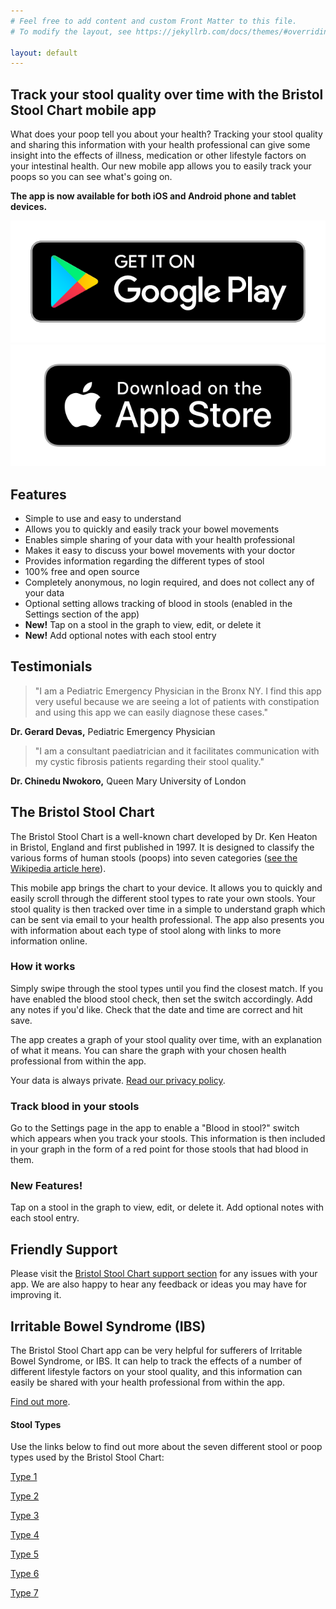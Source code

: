 ```yaml
---
# Feel free to add content and custom Front Matter to this file.
# To modify the layout, see https://jekyllrb.com/docs/themes/#overriding-theme-defaults

layout: default
---
```


## Track your stool quality over time with the Bristol Stool Chart mobile app

What does your poop tell you about your health? Tracking your stool quality and sharing this information with your health professional can give some insight into the effects of illness, medication or other lifestyle factors on your intestinal health. Our new mobile app allows you to easily track your poops so you can see what's going on.

**The app is now available for both iOS and Android phone and tablet devices.**

<a href='https://play.google.com/store/apps/details?id=uk.co.webgarden.BristolStoolChart' target="_blank">
    <img id="play-store" alt='Get it on Google Play' src='assets/play-store-badge.png'/>
</a>

<a href='https://itunes.apple.com/gb/app/bristol-stool-chart/id1085553424' target="_blank">
    <img id="app-store" alt='Download on the App Store' src='assets/app-store-badge.png'/>
</a>

## Features

- Simple to use and easy to understand
- Allows you to quickly and easily track your bowel movements
- Enables simple sharing of your data with your health professional
- Makes it easy to discuss your bowel movements with your doctor
- Provides information regarding the different types of stool
- 100% free and open source
- Completely anonymous, no login required, and does not collect any of your data
- Optional setting allows tracking of blood in stools (enabled in the Settings section of the app)
- **New!** Tap on a stool in the graph to view, edit, or delete it
- **New!** Add optional notes with each stool entry

## Testimonials

> "I am a Pediatric Emergency Physician in the Bronx NY. I find this app very useful because we are seeing a lot of patients with constipation and using this app we can easily diagnose these cases."

**Dr. Gerard Devas,** Pediatric Emergency Physician

> "I am a consultant paediatrician and it facilitates communication with my cystic fibrosis patients regarding their stool quality."

**Dr. Chinedu Nwokoro,** Queen Mary University of London

## The Bristol Stool Chart

The Bristol Stool Chart is a well-known chart developed by Dr. Ken Heaton in Bristol, England and first published in 1997. It is designed to classify the various forms of human stools (poops) into seven categories (<a href="http://en.wikipedia.org/wiki/Bristol_Stool_Scale" target="_blank">see the Wikipedia article here</a>).

This mobile app brings the chart to your device. It allows you to quickly and easily scroll through the different stool types to rate your own stools. Your stool quality is then tracked over time in a simple to understand graph which can be sent via email to your health professional. The app also presents you with information about each type of stool along with links to more information online.

### How it works

Simply swipe through the stool types until you find the closest match. If you have enabled the blood stool check, then set the switch accordingly. Add any notes if you'd like. Check that the date and time are correct and hit save.

The app creates a graph of your stool quality over time, with an explanation of what it means. You can share the graph with your chosen health professional from within the app.

Your data is always private. [Read our privacy policy](/privacy "Privacy").

### Track blood in your stools

Go to the Settings page in the app to enable a "Blood in stool?" switch which appears when you track your stools. This information is then included in your graph in the form of a red point for those stools that had blood in them.

### New Features!

Tap on a stool in the graph to view, edit, or delete it.
Add optional notes with each stool entry.

## Friendly Support

Please visit the [Bristol Stool Chart support section](/support "Bristol Stool Scale Support") for any issues with your app. We are also happy to hear any feedback or ideas you may have for improving it.

## Irritable Bowel Syndrome (IBS)

The Bristol Stool Chart app can be very helpful for sufferers of Irritable Bowel Syndrome, or IBS. It can help to track the effects of a number of different lifestyle factors on your stool quality, and this information can easily be shared with your health professional from within the app.

[Find out more](/irritable-bowel-syndrome "Irritable Bowel Syndrome").

#### Stool Types

Use the links below to find out more about the seven different stool or poop types used by the Bristol Stool Chart:

[Type 1](/type-one "Bristol Stool Scale Type 1")

[Type 2](/type-two "Bristol Stool Scale Type 2")

[Type 3](/type-three "Bristol Stool Scale Type 3")

[Type 4](/type-four "Bristol Stool Scale Type 4")

[Type 5](/type-five "Bristol Stool Scale Type 5")

[Type 6](/type-six "Bristol Stool Scale Type 6")

[Type 7](/type-seven "Bristol Stool Scale Type 7")
